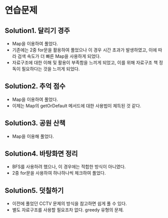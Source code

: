 # 연습문제

## Solution1. 달리기 경주

- Map을 이용하여 풀었다.
- 기존에는 2중 for문을 활용하여 풀었으나 이 경우 시간 초과가 발생하였고, 이에 따라 검색 속도가 더 빠른 Map을 사용하게 되었다.
- 자료구조에 대한 이해 및 활용이 부족함을 느끼게 되었고, 이를 위해 자료구조 책 정독이 필요하다는 것을 느끼게 되었다.

## Solution2. 추억 점수

- Map을 이용하여 풀었다.
- 이제는 Map의 getOrDefault 메서드에 대한 사용법이 체득된 것 같다.

## Solution3. 공원 산책

- Map을 이용해 풀었다.

## Solution4. 바탕화면 정리

- BFS를 사용하려 했으나, 이 경우에는 적합한 방식이 아니였다.
- 2중 for문을 사용하여 하나하나씩 체크하여 풀었다.

## Solution5. 덧칠하기

- 이전에 풀었던 CCTV 문제의 방식을 참고하면 쉽게 풀 수 있다.
- 별도 자료구조를 사용할 필요조차 없다. greedy 유형의 문제.
